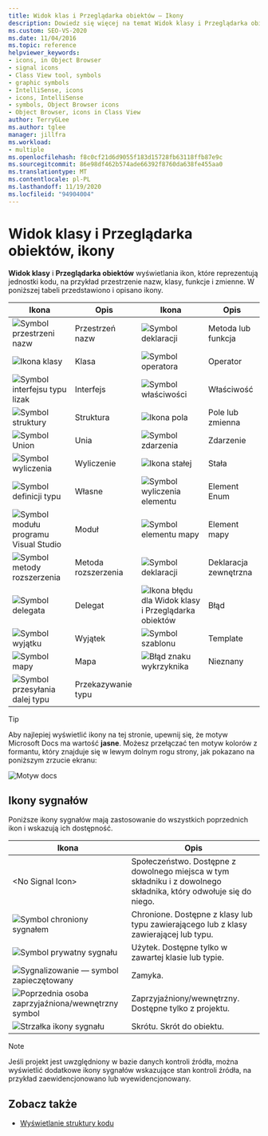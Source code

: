 ```yaml
---
title: Widok klas i Przeglądarka obiektów ― Ikony
description: Dowiedz się więcej na temat Widok klasy i Przeglądarka obiektów wyświetlania ikon, które reprezentują jednostki kodu, na przykład przestrzenie nazw, klasy, funkcje i zmienne.
ms.custom: SEO-VS-2020
ms.date: 11/04/2016
ms.topic: reference
helpviewer_keywords:
- icons, in Object Browser
- signal icons
- Class View tool, symbols
- graphic symbols
- IntelliSense, icons
- icons, IntelliSense
- symbols, Object Browser icons
- Object Browser, icons in Class View
author: TerryGLee
ms.author: tglee
manager: jillfra
ms.workload:
- multiple
ms.openlocfilehash: f8c0cf21d6d9055f183d15728fb63118ffb87e9c
ms.sourcegitcommit: 86e98df462b574ade66392f8760da638fe455aa0
ms.translationtype: MT
ms.contentlocale: pl-PL
ms.lasthandoff: 11/19/2020
ms.locfileid: "94904004"
---
```

# <a name="class-view-and-object-browser-icons"></a>Widok klasy i Przeglądarka obiektów, ikony

**Widok klasy** i **Przeglądarka obiektów** wyświetlania ikon, które reprezentują jednostki kodu, na przykład przestrzenie nazw, klasy, funkcje i zmienne. W poniższej tabeli przedstawiono i opisano ikony.

|Ikona|Opis|Ikona|Opis|
|----------|-----------------|----------|-----------------|
|![Symbol przestrzeni nazw](../ide/media/vxnamespace_icon.gif)|Przestrzeń nazw|![Symbol deklaracji](../ide/media/vxmethod_icon.gif)|Metoda lub funkcja|
|![Ikona klasy](../ide/media/vxclass_icon.gif)|Klasa|![Symbol operatora](../ide/media/vxoperator_icon.gif)|Operator|
|![Symbol interfejsu typu lizak](../ide/media/vxinterface_icon.gif)|Interfejs|![Symbol właściwości](../ide/media/vxproperty_icon.gif)|Właściwość|
|![Symbol struktury](../ide/media/vxstruct_icon.gif)|Struktura|![Ikona pola](../ide/media/vxfield_icon.gif)|Pole lub zmienna|
|![Symbol Union](../ide/media/vxunion_icon.gif)|Unia|![Symbol zdarzenia](../ide/media/vxevent_icon.gif)|Zdarzenie|
|![Symbol wyliczenia](../ide/media/vxenum_icon.gif)|Wyliczenie|![Ikona stałej](../ide/media/vxconstant_icon.gif)|Stała|
|![Symbol definicji typu](../ide/media/vxtypedef_icon.gif)|Własne|![Symbol wyliczenia elementu](../ide/media/vxenumitem_icon.gif)|Element Enum|
|![Symbol modułu programu Visual Studio](../ide/media/vxmodule_icon.gif)|Moduł|![Symbol elementu mapy](../ide/media/vxmapitem_icon.gif)|Element mapy|
|![Symbol metody rozszerzenia](../ide/media/extensionmethod.gif)|Metoda rozszerzenia|![Symbol deklaracji](../ide/media/vxmethod_icon.gif)|Deklaracja zewnętrzna|
|![Symbol delegata](../ide/media/vxdelegate_icon.gif)|Delegat|![Ikona błędu dla Widok klasy i Przeglądarka obiektów](../ide/media/erroricon.gif)|Błąd|
|![Symbol wyjątku](../ide/media/vxexception_icon.gif)|Wyjątek|![Symbol szablonu](../ide/media/vxtemplate_icon.gif)|Template|
|![Symbol mapy](../ide/media/vxmap_icon.gif)|Mapa|![Błąd znaku wykrzyknika](../ide/media/vxerror_icon.gif)|Nieznany|
|![Symbol przesyłania dalej typu](../ide/media/ob_type_forward.gif)|Przekazywanie typu|||

> [!TIP]
> Aby najlepiej wyświetlić ikony na tej stronie, upewnij się, że motyw Microsoft Docs ma wartość **jasne**. Możesz przełączać ten motyw kolorów z formantu, który znajduje się w lewym dolnym rogu strony, jak pokazano na poniższym zrzucie ekranu:
>
> ![Motyw docs](../ide/media/toggle-docs-color-theme.png "Przełączenie motywu kolorów dla stron Microsoft Docs")

## <a name="signal-icons"></a>Ikony sygnałów

Poniższe ikony sygnałów mają zastosowanie do wszystkich poprzednich ikon i wskazują ich dostępność.

|Ikona|Opis|
|----------|-----------------|
|\<No Signal Icon>|Społeczeństwo. Dostępne z dowolnego miejsca w tym składniku i z dowolnego składnika, który odwołuje się do niego.|
|![Symbol chroniony sygnałem](../ide/media/vxsignal_icon_key.gif)|Chronione. Dostępne z klasy lub typu zawierającego lub z klasy zawierającej lub typu.|
|![Symbol prywatny sygnału](../ide/media/vxsignal_icon_lock.gif)|Użytek. Dostępne tylko w zawartej klasie lub typie.|
|![Sygnalizowanie — symbol zapieczętowany](../ide/media/vxsignal_icon_envelope.gif)|Zamyka.|
|![Poprzednia osoba zaprzyjaźniona&#47;wewnętrzny symbol](../ide/media/vxsignal_icon_diamond.gif)|Zaprzyjaźniony/wewnętrzny. Dostępne tylko z projektu.|
|![Strzałka ikony sygnału](../ide/media/vxsignal_icon_arrow.gif)|Skrótu. Skrót do obiektu.|

> [!NOTE]
> Jeśli projekt jest uwzględniony w bazie danych kontroli źródła, można wyświetlić dodatkowe ikony sygnałów wskazujące stan kontroli źródła, na przykład zaewidencjonowano lub wyewidencjonowany.

## <a name="see-also"></a>Zobacz także

- [Wyświetlanie struktury kodu](../ide/viewing-the-structure-of-code.md)
